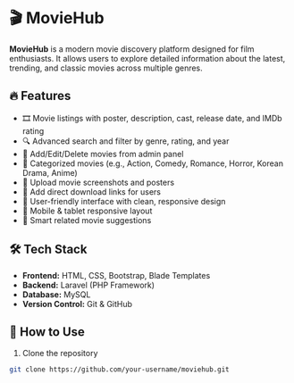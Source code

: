 # 🎬 MovieHub

**MovieHub** is a modern movie discovery platform designed for film enthusiasts. It allows users to explore detailed information about the latest, trending, and classic movies across multiple genres.

## 🔥 Features

- 🎞️ Movie listings with poster, description, cast, release date, and IMDb rating  
- 🔍 Advanced search and filter by genre, rating, and year  
- 📝 Add/Edit/Delete movies from admin panel  
- 📂 Categorized movies (e.g., Action, Comedy, Romance, Horror, Korean Drama, Anime)  
- 📸 Upload movie screenshots and posters  
- 🔗 Add direct download links for users  
- 💬 User-friendly interface with clean, responsive design  
- 📱 Mobile & tablet responsive layout  
- 🧠 Smart related movie suggestions

## 🛠️ Tech Stack

- **Frontend:** HTML, CSS, Bootstrap, Blade Templates  
- **Backend:** Laravel (PHP Framework)  
- **Database:** MySQL  
- **Version Control:** Git & GitHub

## 🚀 How to Use

1. Clone the repository  
```bash
git clone https://github.com/your-username/moviehub.git
